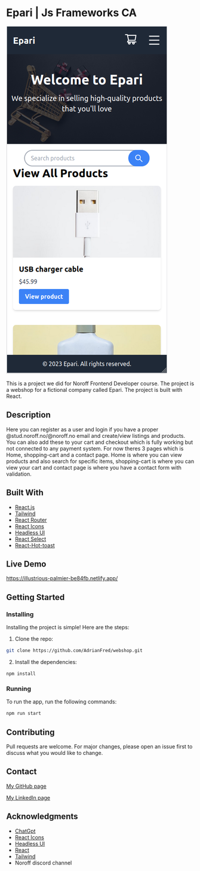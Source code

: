 # Epari | Js Frameworks CA

![image](/public/Epari.png)

This is a project we did for Noroff Frontend Developer course. The project is a webshop for a fictional company called Epari. The project is built with React.

## Description

Here you can register as a user and login if you have a proper @stud.noroff.no/@noroff.no email and create/view listings and products. You can also add these to your cart and checkout which is fully working but not connected to any payment system.
For now theres 3 pages which is Home, shopping-cart and a contact page. Home is where you can view products and also search for specific items, shopping-cart is where you can view your cart and contact page is where you have a contact form with validation.

## Built With

- [React.js](https://reactjs.org/)
- [Tailwind](https://tailwindcss.com/)
- [React Router](https://reactrouter.com/)
- [React Icons](https://react-icons.github.io/react-icons/)
- [Headless UI](https://headlessui.dev/)
- [React Select](https://react-select.com/home)
- [React-Hot-toast](https://react-hot-toast.com/)

## Live Demo

https://illustrious-palmier-be84fb.netlify.app/

## Getting Started

### Installing

Installing the project is simple! Here are the steps:

1. Clone the repo:

```bash
git clone https://github.com/AdrianFred/webshop.git
```

2. Install the dependencies:

```
npm install
```

### Running

To run the app, run the following commands:

```bash
npm run start
```

## Contributing

Pull requests are welcome. For major changes, please open an issue first to discuss what you would like to change.

## Contact

[My GitHub page](https://www.github.com/adrianfred)

[My LinkedIn page](https://www.linkedin.com/in/adrian-fredriksen-6142a921a/)

## Acknowledgments

- [ChatGpt](https://openai.com/blog/chatgpt)
- [React Icons](https://react-icons.github.io/react-icons/)
- [Headless UI](https://headlessui.dev/)
- [React](https://reactjs.org/)
- [Tailwind](https://tailwindcss.com/)
- Noroff discord channel
